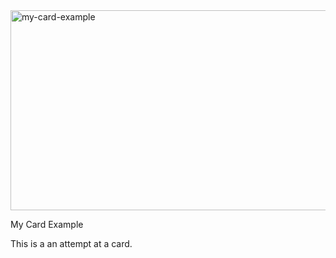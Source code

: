 <img src="https://socialify.git.ci/zibusisojnduna/my-card-example/image?language=1&owner=1&name=1&stargazers=1&theme=Light" alt="my-card-example" width="640" height="320" />

My Card Example

This is a an attempt at a card.
